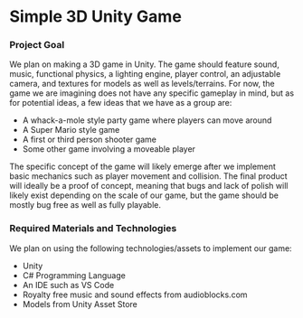 # Simple 3D Unity Game
### Project Goal
We plan on making a 3D game in Unity. The game should feature sound, music, functional physics, a lighting engine, player control, an adjustable camera, and textures for models as well as levels/terrains.
For now, the game we are imagining does not have any specific gameplay in mind, but as for potential ideas, a few ideas that we have as a group are:
* A whack-a-mole style party game where players can move around
* A Super Mario style game
* A first or third person shooter game
* Some other game involving a moveable player

The specific concept of the game will likely emerge after we implement basic mechanics such as player movement and collision. The final product will ideally be a proof of concept, meaning that bugs and lack of polish will likely exist depending on the scale of our game, but the game should be mostly bug free as well as fully playable.

### Required Materials and Technologies
We plan on using the following technologies/assets to implement our game:
* Unity
* C# Programming Language
* An IDE such as VS Code
* Royalty free music and sound effects from audioblocks.com
* Models from Unity Asset Store
